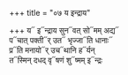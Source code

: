+++
title = "०७ य इन्द्राय"

+++
य᳓ इ᳓न्द्राय सुन᳓वत् सो᳓मम् अद्य᳓  
प᳓चात् पक्ती᳓र् उत᳓ भृज्जा᳓ति धानाः᳓  
प्र᳓ति मनायो᳓र् उच᳓थानि ह᳓र्यन्  
त᳓स्मिन् दधद् वृ᳓षणं शु᳓ष्मम् इ᳓न्द्रः